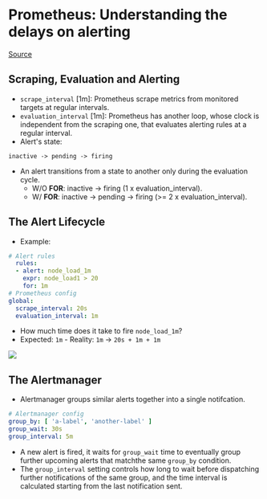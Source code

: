 # Prometheus: Understanding the delays on alerting

[Source](https://pracucci.com/prometheus-understanding-the-delays-on-alerting.html)

## Scraping, Evaluation and Alerting

* `scrape_interval` [1m]: Prometheus scrape metrics from monitored targets at regular intervals.
* `evaluation_interval` [1m]: Prometheus has another loop, whose clock is independent from the scraping one, that evaluates alerting rules at a regular interval.
* Alert's state:
    
```
inactive -> pending -> firing
```

* An alert transitions from a state to another only during the evaluation cycle.
    * W/O **FOR**: inactive -> firing (1 x evaluation_interval).
    * W/ **FOR**: inactive -> pending -> firing (>= 2 x evaluation_interval).

## The Alert Lifecycle

* Example:

```yaml
# Alert rules
  rules:
  - alert: node_load_1m
    expr: node_load1 > 20
    for: 1m
# Prometheus config
global:
  scrape_interval: 20s
  evaluation_interval: 1m
```

* How much time does it take to fire `node_load_1m`?
* Expected: `1m` - Reality: `1m` -> `20s + 1m + 1m` 

![](https://pracucci.com/assets/2016-11-16-prometheus-alert-lifecycle-612f4a8f0171d3e56c2cc2ed4bcfb90232bfbdd2d1273d11d97f52a0e3cd121d.png)

## The Alertmanager

* Alertmanager groups similar alerts together into a single notifcation.

```yaml
# Alertmanager config
group_by: [ 'a-label', 'another-label' ]
group_wait: 30s
group_interval: 5m
```

* A new alert is fired, it waits for `group_wait` time to eventually group further upcoming alerts that matchthe same `group_by` condition.
* The `group_interval` setting controls how long to wait before dispatching further notifications of the same group, and the time interval is calculated starting from the last notification sent.
